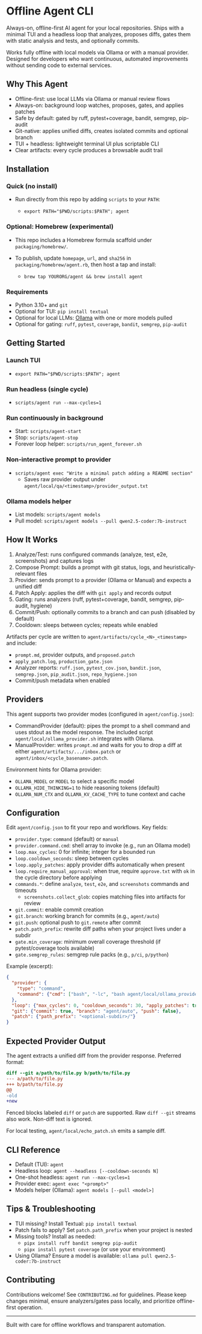 # Offline Agent CLI

Always-on, offline-first AI agent for your local repositories. Ships with a minimal TUI and a headless loop that analyzes, proposes diffs, gates them with static analysis and tests, and optionally commits.

Works fully offline with local models via Ollama or with a manual provider. Designed for developers who want continuous, automated improvements without sending code to external services.

## Why This Agent

- Offline-first: use local LLMs via Ollama or manual review flows
- Always-on: background loop watches, proposes, gates, and applies patches
- Safe by default: gated by ruff, pytest+coverage, bandit, semgrep, pip-audit
- Git-native: applies unified diffs, creates isolated commits and optional branch
- TUI + headless: lightweight terminal UI plus scriptable CLI
- Clear artifacts: every cycle produces a browsable audit trail

## Installation

### Quick (no install)

- Run directly from this repo by adding `scripts` to your `PATH`:

  - `export PATH="$PWD/scripts:$PATH"; agent`

### Optional: Homebrew (experimental)

- This repo includes a Homebrew formula scaffold under `packaging/homebrew/`.
- To publish, update `homepage`, `url`, and `sha256` in `packaging/homebrew/agent.rb`, then host a tap and install:

  - `brew tap YOURORG/agent && brew install agent`

### Requirements

- Python 3.10+ and `git`
- Optional for TUI: `pip install textual`
- Optional for local LLMs: [Ollama](https://ollama.com/) with one or more models pulled
- Optional for gating: `ruff`, `pytest`, `coverage`, `bandit`, `semgrep`, `pip-audit`

## Getting Started

### Launch TUI

- `export PATH="$PWD/scripts:$PATH"; agent`

### Run headless (single cycle)

- `scripts/agent run --max-cycles=1`

### Run continuously in background

- Start: `scripts/agent-start`
- Stop: `scripts/agent-stop`
- Forever loop helper: `scripts/run_agent_forever.sh`

### Non-interactive prompt to provider

- `scripts/agent exec "Write a minimal patch adding a README section"`
  - Saves raw provider output under `agent/local/qa/<timestamp>/provider_output.txt`

### Ollama models helper

- List models: `scripts/agent models`
- Pull model: `scripts/agent models --pull qwen2.5-coder:7b-instruct`

## How It Works

1) Analyze/Test: runs configured commands (analyze, test, e2e, screenshots) and captures logs
2) Compose Prompt: builds a prompt with git status, logs, and heuristically-relevant files
3) Provider: sends prompt to a provider (Ollama or Manual) and expects a unified diff
4) Patch Apply: applies the diff with `git apply` and records output
5) Gating: runs analyzers (ruff, pytest+coverage, bandit, semgrep, pip-audit, hygiene)
6) Commit/Push: optionally commits to a branch and can push (disabled by default)
7) Cooldown: sleeps between cycles; repeats while enabled

Artifacts per cycle are written to `agent/artifacts/cycle_<N>_<timestamp>` and include:
- `prompt.md`, provider outputs, and `proposed.patch`
- `apply_patch.log`, `production_gate.json`
- Analyzer reports: `ruff.json`, `pytest_cov.json`, `bandit.json`, `semgrep.json`, `pip_audit.json`, `repo_hygiene.json`
- Commit/push metadata when enabled

## Providers

This agent supports two provider modes (configured in `agent/config.json`):

- CommandProvider (default): pipes the prompt to a shell command and uses stdout as the model response. The included script `agent/local/ollama_provider.sh` integrates with Ollama.
- ManualProvider: writes `prompt.md` and waits for you to drop a diff at either `agent/artifacts/.../inbox.patch` or `agent/inbox/<cycle_basename>.patch`.

Environment hints for Ollama provider:
- `OLLAMA_MODEL` or `MODEL` to select a specific model
- `OLLAMA_HIDE_THINKING=1` to hide reasoning tokens (default)
- `OLLAMA_NUM_CTX` and `OLLAMA_KV_CACHE_TYPE` to tune context and cache

## Configuration

Edit `agent/config.json` to fit your repo and workflows. Key fields:

- `provider.type`: `command` (default) or `manual`
- `provider.command.cmd`: shell array to invoke (e.g., run an Ollama model)
- `loop.max_cycles`: 0 for infinite; integer for a bounded run
- `loop.cooldown_seconds`: sleep between cycles
- `loop.apply_patches`: apply provider diffs automatically when present
- `loop.require_manual_approval`: when true, require `approve.txt` with `ok` in the cycle directory before applying
- `commands.*`: define `analyze`, `test`, `e2e`, and `screenshots` commands and timeouts
  - `screenshots.collect_glob`: copies matching files into artifacts for review
- `git.commit`: enable commit creation
- `git.branch`: working branch for commits (e.g., `agent/auto`)
- `git.push`: optional push to `git.remote` after commit
- `patch.path_prefix`: rewrite diff paths when your project lives under a subdir
- `gate.min_coverage`: minimum overall coverage threshold (if pytest/coverage tools available)
- `gate.semgrep_rules`: semgrep rule packs (e.g., `p/ci`, `p/python`)

Example (excerpt):

```json
{
  "provider": {
    "type": "command",
    "command": {"cmd": ["bash", "-lc", "bash agent/local/ollama_provider.sh"], "timeout_seconds": 1200}
  },
  "loop": {"max_cycles": 0, "cooldown_seconds": 30, "apply_patches": true, "require_manual_approval": false},
  "git": {"commit": true, "branch": "agent/auto", "push": false},
  "patch": {"path_prefix": "<optional-subdir>/"}
}
```

## Expected Provider Output

The agent extracts a unified diff from the provider response. Preferred format:

```diff
diff --git a/path/to/file.py b/path/to/file.py
--- a/path/to/file.py
+++ b/path/to/file.py
@@
-old
+new
```

Fenced blocks labeled `diff` or `patch` are supported. Raw `diff --git` streams also work. Non-diff text is ignored.

For local testing, `agent/local/echo_patch.sh` emits a sample diff.

## CLI Reference

- Default (TUI): `agent`
- Headless loop: `agent --headless [--cooldown-seconds N]`
- One-shot headless: `agent run --max-cycles=1`
- Provider exec: `agent exec "<prompt>"`
- Models helper (Ollama): `agent models [--pull <model>]`

## Tips & Troubleshooting

- TUI missing? Install Textual: `pip install textual`
- Patch fails to apply? Set `patch.path_prefix` when your project is nested
- Missing tools? Install as needed:
  - `pipx install ruff bandit semgrep pip-audit`
  - `pipx install pytest coverage` (or use your environment)
- Using Ollama? Ensure a model is available: `ollama pull qwen2.5-coder:7b-instruct`

## Contributing

Contributions welcome! See `CONTRIBUTING.md` for guidelines. Please keep changes minimal, ensure analyzers/gates pass locally, and prioritize offline-first operation.

---

Built with care for offline workflows and transparent automation.
